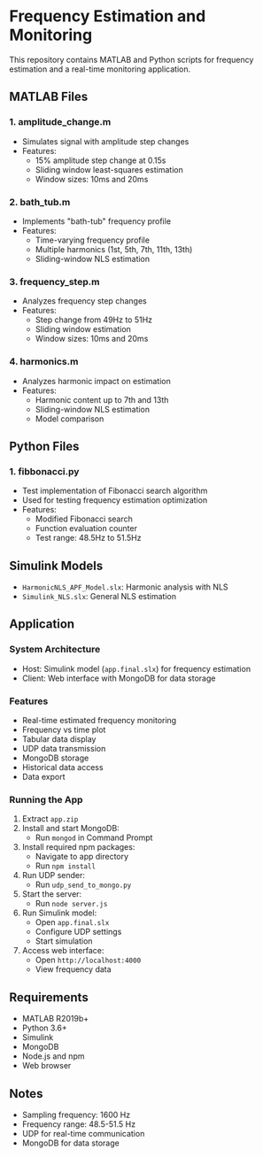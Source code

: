 # Frequency Estimation and Monitoring

This repository contains MATLAB and Python scripts for frequency estimation and a real-time monitoring application.

## MATLAB Files

### 1. amplitude_change.m
- Simulates signal with amplitude step changes
- Features:
  - 15% amplitude step change at 0.15s
  - Sliding window least-squares estimation
  - Window sizes: 10ms and 20ms

### 2. bath_tub.m
- Implements "bath-tub" frequency profile
- Features:
  - Time-varying frequency profile
  - Multiple harmonics (1st, 5th, 7th, 11th, 13th)
  - Sliding-window NLS estimation

### 3. frequency_step.m
- Analyzes frequency step changes
- Features:
  - Step change from 49Hz to 51Hz
  - Sliding window estimation
  - Window sizes: 10ms and 20ms

### 4. harmonics.m
- Analyzes harmonic impact on estimation
- Features:
  - Harmonic content up to 7th and 13th
  - Sliding-window NLS estimation
  - Model comparison

## Python Files

### 1. fibbonacci.py
- Test implementation of Fibonacci search algorithm
- Used for testing frequency estimation optimization
- Features:
  - Modified Fibonacci search
  - Function evaluation counter
  - Test range: 48.5Hz to 51.5Hz

## Simulink Models
- `HarmonicNLS_APF_Model.slx`: Harmonic analysis with NLS
- `Simulink_NLS.slx`: General NLS estimation

## Application

### System Architecture
- Host: Simulink model (`app.final.slx`) for frequency estimation
- Client: Web interface with MongoDB for data storage

### Features
- Real-time estimated frequency monitoring
- Frequency vs time plot
- Tabular data display
- UDP data transmission
- MongoDB storage
- Historical data access
- Data export

### Running the App
1. Extract `app.zip`
2. Install and start MongoDB:
   - Run `mongod` in Command Prompt
3. Install required npm packages:
   - Navigate to app directory
   - Run `npm install`
4. Run UDP sender:
   - Run `udp_send_to_mongo.py`
5. Start the server:
   - Run `node server.js`
6. Run Simulink model:
   - Open `app.final.slx`
   - Configure UDP settings
   - Start simulation
7. Access web interface:
   - Open `http://localhost:4000`
   - View frequency data

## Requirements
- MATLAB R2019b+
- Python 3.6+
- Simulink
- MongoDB
- Node.js and npm
- Web browser

## Notes
- Sampling frequency: 1600 Hz
- Frequency range: 48.5-51.5 Hz
- UDP for real-time communication
- MongoDB for data storage 
